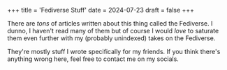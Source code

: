 +++
title = 'Fediverse Stuff'
date = 2024-07-23
draft = false
+++

There are *tons* of articles written about this thing called the Fediverse. I dunno, I haven't read many of them but of course I would *love* to saturate them even further with my (probably unindexed) takes on the Fediverse.

They're mostly stuff I wrote specifically for my friends. If you think there's anything wrong here, feel free to contact me on my socials.
